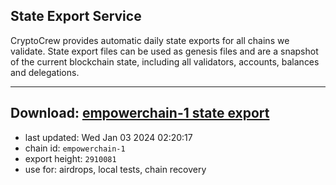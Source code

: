 ## State Export Service
CryptoCrew provides automatic daily state exports for all chains we validate. State export files can be used as genesis files and are a snapshot of the current blockchain state, including all validators, accounts, balances and delegations.

---
**Download: [empowerchain-1 state export](https://dl.ccvalidators.com/SERVICE/empowerchain/empowerchain-1_export_2910081.json)**
---

- last updated: Wed Jan 03 2024 02:20:17
- chain id: `empowerchain-1`
- export height: `2910081`
- use for: airdrops, local tests, chain recovery
